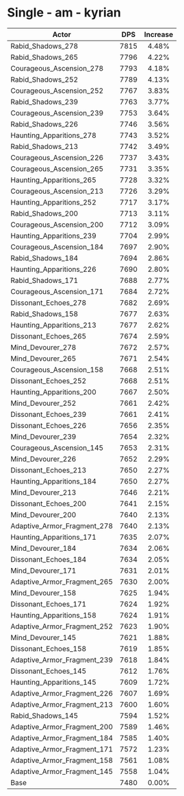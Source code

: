 # Single - am - kyrian
| Actor | DPS | Increase |
|---|:---:|:---:|
|Rabid_Shadows_278|7815|4.48%|
|Rabid_Shadows_265|7796|4.22%|
|Courageous_Ascension_278|7793|4.18%|
|Rabid_Shadows_252|7789|4.13%|
|Courageous_Ascension_252|7767|3.83%|
|Rabid_Shadows_239|7763|3.77%|
|Courageous_Ascension_239|7753|3.64%|
|Rabid_Shadows_226|7746|3.56%|
|Haunting_Apparitions_278|7743|3.52%|
|Rabid_Shadows_213|7742|3.49%|
|Courageous_Ascension_226|7737|3.43%|
|Courageous_Ascension_265|7731|3.35%|
|Haunting_Apparitions_265|7728|3.32%|
|Courageous_Ascension_213|7726|3.29%|
|Haunting_Apparitions_252|7717|3.17%|
|Rabid_Shadows_200|7713|3.11%|
|Courageous_Ascension_200|7712|3.09%|
|Haunting_Apparitions_239|7704|2.99%|
|Courageous_Ascension_184|7697|2.90%|
|Rabid_Shadows_184|7694|2.86%|
|Haunting_Apparitions_226|7690|2.80%|
|Rabid_Shadows_171|7688|2.77%|
|Courageous_Ascension_171|7684|2.72%|
|Dissonant_Echoes_278|7682|2.69%|
|Rabid_Shadows_158|7677|2.63%|
|Haunting_Apparitions_213|7677|2.62%|
|Dissonant_Echoes_265|7674|2.59%|
|Mind_Devourer_278|7672|2.57%|
|Mind_Devourer_265|7671|2.54%|
|Courageous_Ascension_158|7668|2.51%|
|Dissonant_Echoes_252|7668|2.51%|
|Haunting_Apparitions_200|7667|2.50%|
|Mind_Devourer_252|7661|2.42%|
|Dissonant_Echoes_239|7661|2.41%|
|Dissonant_Echoes_226|7656|2.35%|
|Mind_Devourer_239|7654|2.32%|
|Courageous_Ascension_145|7653|2.31%|
|Mind_Devourer_226|7652|2.29%|
|Dissonant_Echoes_213|7650|2.27%|
|Haunting_Apparitions_184|7650|2.27%|
|Mind_Devourer_213|7646|2.21%|
|Dissonant_Echoes_200|7641|2.15%|
|Mind_Devourer_200|7640|2.13%|
|Adaptive_Armor_Fragment_278|7640|2.13%|
|Haunting_Apparitions_171|7635|2.07%|
|Mind_Devourer_184|7634|2.06%|
|Dissonant_Echoes_184|7634|2.05%|
|Mind_Devourer_171|7631|2.01%|
|Adaptive_Armor_Fragment_265|7630|2.00%|
|Mind_Devourer_158|7625|1.94%|
|Dissonant_Echoes_171|7624|1.92%|
|Haunting_Apparitions_158|7624|1.91%|
|Adaptive_Armor_Fragment_252|7623|1.90%|
|Mind_Devourer_145|7621|1.88%|
|Dissonant_Echoes_158|7619|1.85%|
|Adaptive_Armor_Fragment_239|7618|1.84%|
|Dissonant_Echoes_145|7612|1.76%|
|Haunting_Apparitions_145|7609|1.72%|
|Adaptive_Armor_Fragment_226|7607|1.69%|
|Adaptive_Armor_Fragment_213|7600|1.60%|
|Rabid_Shadows_145|7594|1.52%|
|Adaptive_Armor_Fragment_200|7589|1.46%|
|Adaptive_Armor_Fragment_184|7585|1.40%|
|Adaptive_Armor_Fragment_171|7572|1.23%|
|Adaptive_Armor_Fragment_158|7561|1.08%|
|Adaptive_Armor_Fragment_145|7558|1.04%|
|Base|7480|0.00%|
